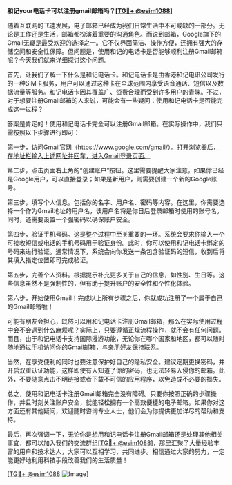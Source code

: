 **和记your电话卡可以注册gmail邮箱吗？[[TG💪+ @esim1088](https://t.me/s/esim1088)]**

随着互联网的飞速发展，电子邮箱已经成为我们日常生活中不可或缺的一部分。无论是工作还是生活，邮箱都扮演着重要的沟通角色。而说到邮箱，Google旗下的Gmail无疑是最受欢迎的选择之一。它不仅界面简洁、操作方便，还拥有强大的存储空间和安全性保障。但问题是，使用和记的电话卡是否能够顺利注册Gmail邮箱呢？今天我们就来详细探讨这个问题。

首先，让我们了解一下什么是和记电话卡。和记电话卡是由香港和记电讯公司发行的一种SIM卡服务，用户可以通过这种卡在全球范围内享受语音通话、短信以及数据流量等服务。和记电话卡因其覆盖广、资费合理而受到许多用户的青睐。不过，对于想要注册Gmail邮箱的人来说，可能会有一些疑问：使用和记电话卡是否能完成这一过程？

答案是肯定的！使用和记电话卡完全可以注册Gmail邮箱。在实际操作中，我们只需按照以下步骤进行即可：

第一步，访问Gmail官网（https://www.google.com/gmail/）。打开浏览器后，在地址栏输入上述网址并回车，进入Gmail登录页面。

第二步，点击页面右上角的“创建账户”按钮。这里需要提醒大家注意，如果你已经是Google用户，可以直接登录；如果是新用户，则需要创建一个新的Google账号。

第三步，填写个人信息。包括你的名字、用户名、密码等内容。在这里，你需要选择一个作为Gmail地址的用户名，该用户名将是你日后登录邮箱时使用的账号名。同时，还需要设置一个强密码以确保账户安全。

第四步，验证手机号码。这是整个过程中至关重要的一环。系统会要求你输入一个可接收短信或电话的手机号码用于验证身份。此时，你可以使用和记电话卡绑定的号码来进行验证。通常情况下，系统会向你发送一条包含验证码的短信，收到后将其填入指定位置即可完成验证。

第五步，完善个人资料。根据提示补充更多关于自己的信息，如性别、生日等。这些信息虽然不是强制性的，但有助于提升账户的安全性和个性化体验。

第六步，开始使用Gmail！完成以上所有步骤之后，你就成功注册了一个属于自己的Gmail邮箱啦！

可能有朋友会担心，既然可以用和记电话卡注册Gmail邮箱，那么在实际使用过程中会不会遇到什么麻烦呢？实际上，只要遵循正规流程操作，就不会有任何问题。而且，由于和记电话卡支持国际漫游功能，无论你在哪个国家和地区，都可以随时随地通过手机访问你的Gmail邮箱，与亲朋好友保持联系。

当然，在享受便利的同时也要注意保护好自己的隐私安全。建议定期更换密码，并开启双重认证功能，这样即使有人知道了你的密码，也无法轻易入侵你的邮箱。此外，不要随意点击不明链接或者下载不可信的应用程序，以免造成不必要的损失。

总之，使用和记电话卡注册Gmail邮箱完全没有障碍。只要你按照正确的步骤操作，并且时刻关注账户安全，就能轻松拥有一个高效便捷的电子邮箱。如果你对这方面还有其他疑问，欢迎随时咨询专业人士，他们会为你提供更加详尽的帮助和支持。

最后，再次强调一下，无论你是想用和记电话卡注册Gmail邮箱还是处理其他相关事宜，都可以加入我们的交流群组[[TG💪+ @esim1088](https://t.me/s/esim1088)]，那里汇聚了大量经验丰富的用户和技术达人，大家可以互相学习、共同进步。相信通过大家的努力，一定能更好地利用科技手段改善我们的生活质量！

[[TG💪+ @esim1088](https://t.me/s/esim1088) ![Image](https://i.postimg.cc/4NQfJmqS/Snipaste-2025-05-13-00-14-12.png)]